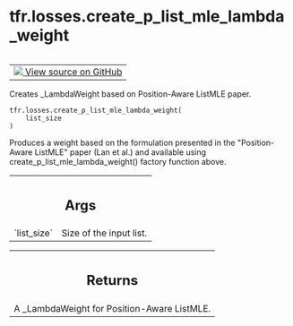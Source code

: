 <div itemscope itemtype="http://developers.google.com/ReferenceObject">
<meta itemprop="name" content="tfr.losses.create_p_list_mle_lambda_weight" />
<meta itemprop="path" content="Stable" />
</div>

# tfr.losses.create_p_list_mle_lambda_weight

<!-- Insert buttons and diff -->

<table class="tfo-notebook-buttons tfo-api" align="left">

<td>
  <a target="_blank" href="https://github.com/tensorflow/ranking/tree/master/tensorflow_ranking/python/losses.py">
    <img src="https://www.tensorflow.org/images/GitHub-Mark-32px.png" />
    View source on GitHub
  </a>
</td>
</table>

Creates _LambdaWeight based on Position-Aware ListMLE paper.

<pre class="devsite-click-to-copy prettyprint lang-py tfo-signature-link">
<code>tfr.losses.create_p_list_mle_lambda_weight(
    list_size
)
</code></pre>

<!-- Placeholder for "Used in" -->

Produces a weight based on the formulation presented in the "Position-Aware
ListMLE" paper (Lan et al.) and available using
create_p_list_mle_lambda_weight() factory function above.

<!-- Tabular view -->

 <table class="properties responsive orange">
<tr><th colspan="2"><h2 class="add-link">Args</h2></th></tr>

<tr>
<td>
`list_size`
</td>
<td>
Size of the input list.
</td>
</tr>
</table>

<!-- Tabular view -->

 <table class="properties responsive orange">
<tr><th colspan="2"><h2 class="add-link">Returns</h2></th></tr>
<tr class="alt">
<td colspan="3">
A _LambdaWeight for Position-Aware ListMLE.
</td>
</tr>

</table>
